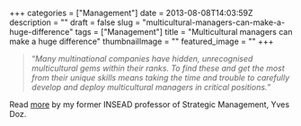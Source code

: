 +++
categories = ["Management"]
date = 2013-08-08T14:03:59Z
description = ""
draft = false
slug = "multicultural-managers-can-make-a-huge-difference"
tags = ["Management"]
title = "Multicultural managers can make a huge difference"
thumbnailImage = ""
featured_image = ""
+++


>“*Many multinational companies have hidden, unrecognised multicultural gems within their ranks. To find these and get the most from their unique skills means taking the time and trouble to carefully develop and deploy multicultural managers in critical positions.*” 

Read [more](http://www.forbes.com/sites/insead/2013/08/01/the-rise-of-multicultural-managers/?goback=.gde_4286141_member_263892622 "moer") by my former INSEAD professor of Strategic Management, Yves Doz.

